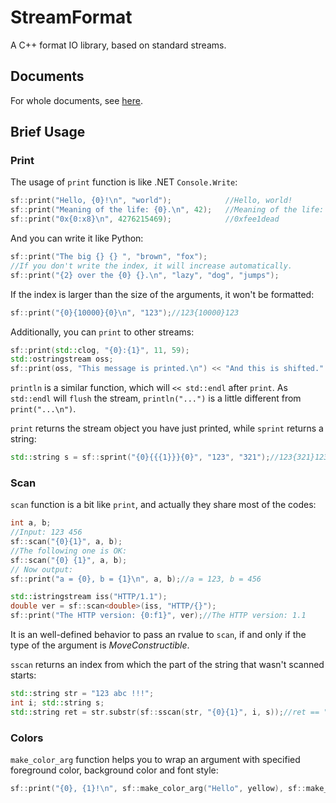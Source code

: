 # StreamFormat
A C++ format IO library, based on standard streams.
## Documents
For whole documents, see [here](./docs/index.md).
## Brief Usage
### Print
The usage of `print` function is like .NET `Console.Write`:
``` c++
sf::print("Hello, {0}!\n", "world");            //Hello, world!
sf::print("Meaning of the life: {0}.\n", 42);   //Meaning of the life: 42.
sf::print("0x{0:x8}\n", 4276215469);            //0xfee1dead
```
And you can write it like Python:
``` c++
sf::print("The big {} {} ", "brown", "fox");
//If you don't write the index, it will increase automatically.
sf::print("{2} over the {0} {}.\n", "lazy", "dog", "jumps");
```
If the index is larger than the size of the arguments, it won't be formatted:
``` c++
sf::print("{0}{10000}{0}\n", "123");//123{10000}123
```
Additionally, you can `print` to other streams:
``` c++
sf::print(std::clog, "{0}:{1}", 11, 59);
std::ostringstream oss;
sf::print(oss, "This message is printed.\n") << "And this is shifted." << endl;
```
`println` is a similar function, which will `<< std::endl` after `print`. As `std::endl` will `flush` the stream, `println("...")` is a little different from `print("...\n")`.

`print` returns the stream object you have just printed, while `sprint` returns a string:
``` c++
std::string s = sf::sprint("{0}{{{1}}}{0}", "123", "321");//123{321}123
```
### Scan
`scan` function is a bit like `print`, and actually they share most of the codes:
``` c++
int a, b;
//Input: 123 456
sf::scan("{0}{1}", a, b);
//The following one is OK:
sf::scan("{0} {1}", a, b);
// Now output:
sf::print("a = {0}, b = {1}\n", a, b);//a = 123, b = 456

std::istringstream iss("HTTP/1.1");
double ver = sf::scan<double>(iss, "HTTP/{}");
sf::print("The HTTP version: {0:f1}", ver);//The HTTP version: 1.1
```
It is an well-defined behavior to pass an rvalue to `scan`, if and only if the type of the argument is *MoveConstructible*.

`sscan` returns an index from which the part of the string that wasn't scanned starts:
``` c++
std::string str = "123 abc !!!";
int i; std::string s;
std::string ret = str.substr(sf::sscan(str, "{0}{1}", i, s));//ret == " !!!"
```
### Colors
`make_color_arg` function helps you to wrap an argument with specified foreground color, background color and font style:
``` c++
sf::print("{0}, {1}!\n", sf::make_color_arg("Hello", yellow), sf::make_color_arg("world", bright_cyan, blue, underline));
```

